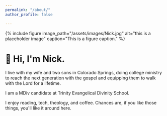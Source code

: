 ```yaml
---
permalink: "/about/"
author_profile: false

---
```


{% include figure image_path="/assets/images/Nick.jpg" alt="this is a placeholder image" caption="This is a figure caption." %}

# 👋 Hi, I'm Nick.

I live with my wife and two sons in Colorado Springs, doing college ministry to reach the next generation with the gospel and equipping them to walk with the Lord for a lifetime.

I am a MDiv candidate at Trinity Evangelical Divinity School.

I enjoy reading, tech, theology, and coffee. Chances are, if you like those things, you'll like it around here.
